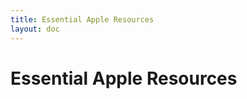 ```yaml
---
title: Essential Apple Resources
layout: doc
---
```


<script setup>
import LinksComponent from '../.vitepress/theme/components/LinksComponent.vue'
import linksData from '@v1/essential_links.json'
</script>

# Essential Apple Resources

<LinksComponent 
  title="All Platforms"
  platform="General"
  :linksData="linksData" 
/>